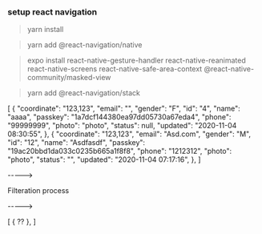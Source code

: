 

### setup react navigation

> yarn install

> yarn add @react-navigation/native

> expo install react-native-gesture-handler react-native-reanimated react-native-screens react-native-safe-area-context @react-native-community/masked-view

> yarn add @react-navigation/stack



[ {
    "coordinate": "123,123",
    "email": "",
    "gender": "F",
    "id": "4",
    "name": "aaaa",
    "passkey": "1a7dcf144380ea97dd05730a67eda4",
    "phone": "99999999",
    "photo": "photo",
    "status": null,
    "updated": "2020-11-04 08:30:55",
  },
  {
    "coordinate": "123,123",
    "email": "Asd.com",
    "gender": "M",
    "id": "12",
    "name": "Asdfasdf",
    "passkey": "19ac20bbd1da033c0235b665a1f8f8",
    "phone": "1212312",
    "photo": "photo",
    "status": "",
    "updated": "2020-11-04 07:17:16",
  },
]

----->

Filteration process

----->

[
    {
        ??
    },
]


